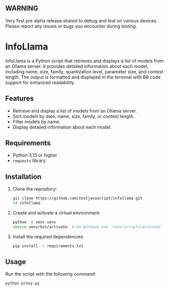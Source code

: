 ## WARNING

Very first pre alpha release shared to debug and test on various devices.
Please report any issues or bugs you encounter during testing.

# InfoLlama

InfoLlama is a Python script that retrieves and displays a list of models from an Ollama server. It provides detailed information about each model, including name, size, family, quantization level, parameter size, and context length. The output is formatted and displayed in the terminal with BB code support for enhanced readability.

## Features

- Retrieve and display a list of models from an Ollama server.
- Sort models by date, name, size, family, or context length.
- Filter models by name.
- Display detailed information about each model.

## Requirements

- Python 3.13 or higher
- `requests` library

## Installation

1. Clone the repository:

   ```sh
   git clone https://github.com/toutjavascript/infollama.git
   cd infollama
   ```

2. Create and activate a virtual environment:

   ```sh
   python -m venv venv
   source venv/bin/activate  # On Windows use `venv\Scripts\activate`
   ```

3. Install the required dependencies:
   ```sh
   pip install -r requirements.txt
   ```

## Usage

Run the script with the following command:

```sh
python proxy.py
```

